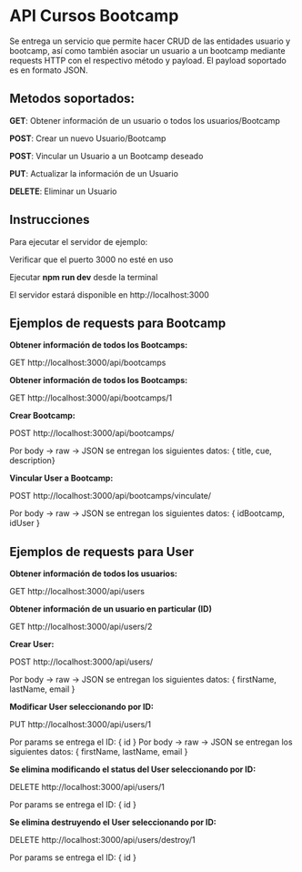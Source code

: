 # API Cursos Bootcamp

Se entrega un servicio que permite hacer CRUD de las entidades usuario y bootcamp, así como también asociar un usuario a un bootcamp mediante requests HTTP con el respectivo método y payload. El payload soportado es en formato JSON.


## Metodos soportados:

<b>GET</b>: Obtener información de un usuario o todos los usuarios/Bootcamp

<b>POST</b>: Crear un nuevo Usuario/Bootcamp

<b>POST</b>: Vincular un Usuario a un Bootcamp deseado

<b>PUT</b>: Actualizar la información de un Usuario

<b>DELETE</b>: Eliminar un Usuario


## Instrucciones

Para ejecutar el servidor de ejemplo:

Verificar que el puerto 3000 no esté en uso

Ejecutar <b>npm run dev</b>  desde la terminal

El servidor estará disponible en http://localhost:3000


## Ejemplos de requests para Bootcamp


<b>Obtener información de todos los Bootcamps:</b>

GET http://localhost:3000/api/bootcamps


<b>Obtener información de todos los Bootcamps:</b>

GET http://localhost:3000/api/bootcamps/1


<b>Crear Bootcamp:</b>

POST http://localhost:3000/api/bootcamps/

Por body -> raw -> JSON se entregan los siguientes datos: { title, cue, description}


<b>Vincular User a Bootcamp:</b>

POST http://localhost:3000/api/bootcamps/vinculate/

Por body -> raw -> JSON se entregan los siguientes datos: { idBootcamp, idUser }


## Ejemplos de requests para User


<b>Obtener información de todos los usuarios:</b>

GET http://localhost:3000/api/users


<b>Obtener información de un usuario en particular (ID)</b>

GET http://localhost:3000/api/users/2


<b>Crear User:</b>

POST http://localhost:3000/api/users/

Por body -> raw -> JSON se entregan los siguientes datos: { firstName, lastName, email }


<b>Modificar User seleccionando por ID:</b>

PUT http://localhost:3000/api/users/1

Por params se entrega el ID: { id }
Por body -> raw -> JSON se entregan los siguientes datos: { firstName, lastName, email }


<b>Se elimina modificando el status del User seleccionando por ID:</b>

DELETE http://localhost:3000/api/users/1

Por params se entrega el ID: { id }


<b>Se elimina destruyendo el User seleccionando por ID:</b>

DELETE http://localhost:3000/api/users/destroy/1

Por params se entrega el ID: { id }
